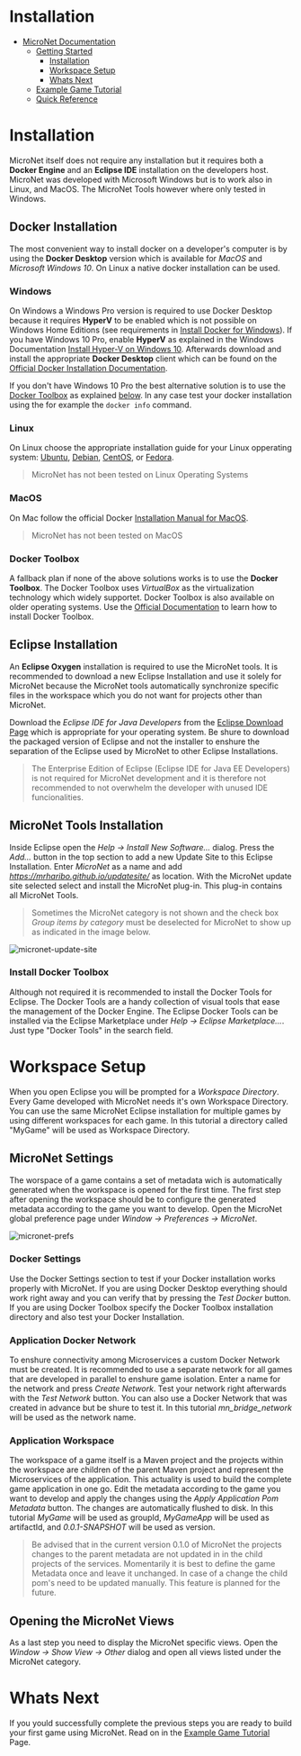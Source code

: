 # Installation

* [MicroNet Documentation](../index.md)
  * [Getting Started](./index.md)
    * [Installation](#installation)
    * [Workspace Setup](#workspace-setup)
    * [Whats Next](#whats-next)
  * [Example Game Tutorial](../tutorial/index.md)
  * [Quick Reference](../quickreference/index.md)

# Installation

MicroNet itself does not require any installation but it requires both a **Docker Engine** and an **Eclipse IDE** installation on the developers host. MicroNet was developed with Microsoft Windows but is to work also in Linux, and MacOS. The MicroNet Tools however where only tested in Windows. 

## Docker Installation

The most convenient way to install docker on a developer's computer is by using the **Docker Desktop** version which is available for *MacOS* and *Microsoft Windows 10*. On Linux a native docker installation can be used.  

### Windows
On Windows a Windows Pro version is required to use Docker Desktop because it requires **HyperV** to be enabled which is not possible on Windows Home Editions (see requirements in [Install Docker for Windows](https://docs.docker.com/docker-for-windows/install/)). If you have Windows 10 Pro, enable **HyperV** as explained in the Windows Documentation [Install Hyper-V on Windows 10](https://docs.microsoft.com/en-us/virtualization/hyper-v-on-windows/quick-start/enable-hyper-v). Afterwards download and install the appropriate **Docker Desktop** client which can be found on the [Official Docker Installation Documentation](https://docs.docker.com/engine/installation/).

If you don't have Windows 10 Pro the best alternative solution is to use the [Docker Toolbox](#docker-toolbox) as explained [below](#docker-toolbox). In any case test your docker installation using the for example the `docker info` command.

### Linux

On Linux choose the appropriate installation guide for your Linux opperating system: 
[Ubuntu](https://docs.docker.com/engine/installation/linux/docker-ce/ubuntu/), 
[Debian](https://docs.docker.com/engine/installation/linux/docker-ce/debian/), 
[CentOS](https://docs.docker.com/engine/installation/linux/docker-ce/centos/), or
[Fedora](https://docs.docker.com/engine/installation/linux/docker-ce/fedora/).

> MicroNet has not been tested on Linux Operating Systems 

### MacOS

On Mac follow the official Docker [Installation Manual for MacOS](https://docs.docker.com/docker-for-mac/install/).

> MicroNet has not been tested on MacOS

### Docker Toolbox

A fallback plan if none of the above solutions works is to use the **Docker Toolbox**. The Docker Toolbox uses *VirtualBox* as the virtualization technology which widely supportet. Docker Toolbox is also available on older operating systems. Use the [Official Documentation](https://docs.docker.com/toolbox/overview/) to learn how to install Docker Toolbox.

## Eclipse Installation

An **Eclipse Oxygen** installation is required to use the MicroNet tools. It is recommended to download a new Eclipse Installation and use it solely for MicroNet because the MicroNet tools automatically synchronize specific files in the workspace which you do not want for projects other than MicroNet.

Download the *Eclipse IDE for Java Developers* from the [Eclipse Download Page](https://www.eclipse.org/downloads/eclipse-packages/) which is appropriate for your operating system. Be shure to download the packaged version of Eclipse and not the installer to enshure the separation of the Eclipse used by MicroNet to other Eclipse Installations. 

> The Enterprise Edition of Eclipse (Eclipse IDE for Java EE Developers) is not required for MicroNet development and it is therefore not recommended to not overwhelm the developer with unused IDE funcionalities.

## MicroNet Tools Installation

Inside Eclipse open the *Help -> Install New Software...* dialog. Press the *Add...* button in the top section to add a new Update Site to this Eclipse Installation. Enter *MicroNet* as a name and add *https://mrharibo.github.io/updatesite/* as location. With the MicroNet update site selected select and install the MicroNet plug-in. This plug-in contains all MicroNet Tools.

> Sometimes the MicroNet category is not shown and the check box *Group items by category* must be deselected for MicroNet to show up as indicated in the image below.

![micronet-update-site](UpdatesiteMarked.PNG "MicroNet Update Site")

### Install Docker Toolbox

Although not required it is recommended to install the Docker Tools for Eclipse. The Docker Tools are a handy collection of visual tools that ease the management of the Docker Engine. The Eclipse Docker Tools can be installed via the Eclipse Marketplace under *Help -> Eclipse Marketplace...*. Just type "Docker Tools" in the search field. 

# Workspace Setup

When you open Eclipse you will be prompted for a *Workspace Directory*. Every Game developed with MicroNet needs it's own Workspace Directory. You can use the same MicroNet Eclipse installation for multiple games by using different workspaces for each game. In this tutorial a directory called "MyGame" will be used as Workspace Directory.

## MicroNet Settings

The worspace of a game contains a set of metadata wich is automatically generated when the workspace is opened for the first time. The first step after opening the workspace should be to configure the generated metadata according to the game you want to develop. Open the MicroNet global preference page under *Window -> Preferences -> MicroNet*.

![micronet-prefs](Settings.PNG "MicroNet Preference Page")

### Docker Settings

Use the Docker Settings section to test if your Docker installation works properly with MicroNet. If you are using Docker Desktop everything should work right away and you can verify that by pressing the *Test Docker* button. If you are using Docker Toolbox specify the Docker Toolbox installation directory and also test your Docker Installation.

### Application Docker Network

To enshure connectivity among Microservices a custom Docker Network must be created. It is recommended to use a separate network for all games that are developed in parallel to enshure game isolation. Enter a name for the network and press *Create Network*. Test your network right afterwards with the *Test Network* button. You can also use a Docker Network that was created in advance but be shure to test it. In this tutorial *mn_bridge_network* will be used as the network name.

### Application Workspace

The workspace of a game itself is a Maven project and the projects within the workspace are children of the parent Maven project and represent the Microservices of the application. This actuality is used to build the complete game application in one go. Edit the metadata according to the game you want to develop and apply the changes using the *Apply Application Pom Metadata* button. The changes are automatically flushed to disk. In this tutorial *MyGame* will be used as groupId, *MyGameApp* will be used as artifactId, and *0.0.1-SNAPSHOT* will be used as version.

> Be advised that in the current version 0.1.0 of MicroNet the projects changes to the parent metadata are not updated in in the child projects of the services. Momentarily it is best to define the game Metadata once and leave it unchanged. In case of a change the child pom's need to be updated manually. This feature is planned for the future. 

## Opening the MicroNet Views

As a last step you need to display the MicroNet specific views. Open the *Window -> Show View -> Other* dialog and open all views listed under the MicroNet category.

# Whats Next

If you yould successfully complete the previous steps you are ready to build your first game using MicroNet. Read on in the [Example Game Tutorial](../tutorial/index.md) Page.
